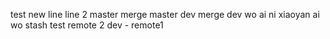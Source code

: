 test
new line
line 2
master
merge master
dev
merge dev
wo ai ni
xiaoyan ai wo
stash
test remote 2
dev - remote1
